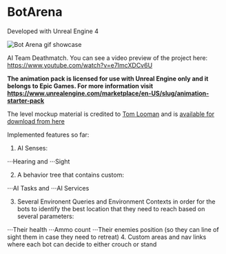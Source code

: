 # BotArena

Developed with Unreal Engine 4

![Bot Arena gif showcase](GitHubAssets/BotArena.gif)

AI Team Deathmatch. You can see a video preview of the project here: https://www.youtube.com/watch?v=e7ImcXDCv6U

**The animation pack is licensed for use with Unreal Engine only and it belongs to Epic Games. For more information visit https://www.unrealengine.com/marketplace/en-US/slug/animation-starter-pack**

The level mockup material is credited to [Tom Looman](https://www.tomlooman.com/) and is [available for download from here](https://www.tomlooman.com/updated-mockup-material-for-unreal-4/)

Implemented features so far:
1. AI Senses:

⋅⋅⋅Hearing and
⋅⋅⋅Sight

2. A behavior tree that contains custom:

⋅⋅⋅AI Tasks and
⋅⋅⋅AI Services

3. Several Environent Queries and Environment Contexts in order for the bots to identify the best location that they need to reach based on several parameters:

⋅⋅⋅Their health
⋅⋅⋅Ammo count
⋅⋅⋅Their enemies position (so they can line of sight them in case they need to retreat)
4. Custom areas and nav links where each bot can decide to either crouch or stand